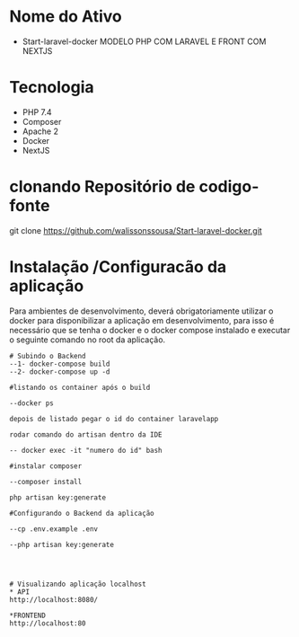 # Nome do Ativo
* Start-laravel-docker MODELO  PHP COM LARAVEL E FRONT COM NEXTJS

# Tecnologia
* PHP 7.4
* Composer
* Apache 2
* Docker
* NextJS



# clonando Repositório de codigo-fonte
git clone https://github.com/walissonssousa/Start-laravel-docker.git

# Instalação /Configuracão da aplicação

Para ambientes de desenvolvimento,  deverá obrigatoriamente utilizar o docker para disponibilizar a aplicação em desenvolvimento, para isso é necessário que se tenha o docker e o docker compose instalado e executar o seguinte comando no root da aplicação.

```
# Subindo o Backend
--1- docker-compose build
--2- docker-compose up -d

#listando os container após o build

--docker ps

depois de listado pegar o id do container laravelapp

rodar comando do artisan dentro da IDE 

-- docker exec -it "numero do id" bash

#instalar composer

--composer install

php artisan key:generate

#Configurando o Backend da aplicação

--cp .env.example .env

--php artisan key:generate




# Visualizando aplicação localhost
* API 
http://localhost:8080/

*FRONTEND
http://localhost:80





